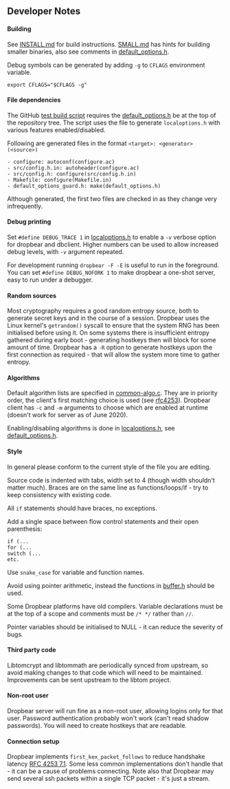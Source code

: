 ## Developer Notes

#### Building

See [INSTALL.md](INSTALL.md) for build instructions.
[SMALL.md](SMALL.md) has hints for building smaller binaries, also see comments in [default_options.h](./src/default_options.h).

Debug symbols can be generated by adding `-g` to `CFLAGS` environment variable.
```
export CFLAGS="$CFLAGS -g"
```

#### File dependencies
The GitHub [test build script](./.github/workflows/build.yml) requires the [default_options.h](./src/default_options.h) be at the top of the repository tree.
The script uses the file to generate `localoptions.h` with various features enabled/disabled.

Following are generated files in the format `<target>: <generator>(<source>)`
```
- configure: autoconf(configure.ac)
- src/config.h.in: autoheader(configure.ac)
- src/config.h: configure(src/config.h.in)
- Makefile: configure(Makefile.in)
- default_options_guard.h: make(default_options.h)
```
Although generated, the first two files are checked in as they change very infrequently.

#### Debug printing

Set `#define DEBUG_TRACE 1` in [localoptions.h](./localoptions.h) to enable a `-v` verbose option for dropbear and dbclient.
Higher numbers can be used to allow increased debug levels, with `-v` argument repeated.

For development running `dropbear -F -E` is useful to run in the foreground.
You can set `#define DEBUG_NOFORK 1` to make dropbear a one-shot server, easy to run under a debugger.

#### Random sources

Most cryptography requires a good random entropy source, both to generate secret keys and in the course of a session.
Dropbear uses the Linux kernel's `getrandom()` syscall to ensure that the system RNG has been initialised before using it.
On some systems there is insufficient entropy gathered during early boot - generating hostkeys then will block for some amount of time.
Dropbear has a `-R` option to generate hostkeys upon the first connection as required - that will allow the system more time to gather entropy.

#### Algorithms

Default algorithm lists are specified in [common-algo.c](./src/common-algo.c). They are in priority order, the client's first matching choice is used (see [rfc4253](https://www.rfc-editor.org/rfc/rfc4253.html)). Dropbear client has `-c` and `-m` arguments to choose which are enabled at runtime (doesn't work for server as of June 2020).

Enabling/disabling algorithms is done in [localoptions.h](./localoptions.h), see [default_options.h](./src/default_options.h).

#### Style

In general please conform to the current style of the file you are editing.

Source code is indented with tabs, width set to 4 (though width shouldn't matter much).
Braces are on the same line as functions/loops/if - try to keep consistency with existing code.

All `if` statements should have braces, no exceptions.

Add a single space between flow control statements and their open parenthesis:
```
if (...
for (...
switch (...
etc.
```

Use `snake_case` for variable and function names.

Avoid using pointer arithmetic, instead the functions in [buffer.h](./src/buffer.h) should be used.

Some Dropbear platforms have old compilers.
Variable declarations must be at the top of a scope and comments must be `/* */` rather than `//`.

Pointer variables should be initialised to NULL - it can reduce the severity of bugs.

#### Third party code

Libtomcrypt and libtommath are periodically synced from upstream, so avoid making changes to that code which will need to be maintained.
Improvements can be sent upstream to the libtom project.

#### Non-root user

Dropbear server will run fine as a non-root user, allowing logins only for that user.
Password authentication probably won't work (can't read shadow passwords). You will need to create hostkeys that are readable.

#### Connection setup

Dropbear implements `first_kex_packet_follows` to reduce handshake latency [RFC 4253 7.1](https://www.rfc-editor.org/rfc/rfc4253.html#section-7.1).
Some less common implementations don't handle that - it can be a cause of problems connecting.
Note also that Dropbear may send several ssh packets within a single TCP packet - it's just a stream.
